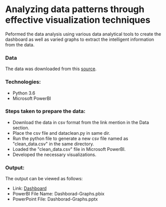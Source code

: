 # Analyzing data patterns through effective visualization techniques

Peformed the data analysis using various data analytical tools to create the dashboard as well as varied graphs to extract the intelligent information from the data.

### Data
The data was downloaded from this [source](https://catalogue-hrm.opendata.arcgis.com/datasets/building-permits).

### Technologies:
* Python 3.6 
* Microsoft PowerBI

### Steps taken to prepare the data:
* Download the data in csv format from the link mention in the Data section.
* Place the csv file and dataclean.py in same dir.
* Run the python file to generate a new csv file named as "clean_data.csv" in the same directory. 
* Loaded the "clean_data.csv" file in Microsoft PowerBI.
* Developed the necessary visualizations.

### Output:

The output can be viewed as follows:
* Link: [Dashboard](https://app.powerbi.com/view?r=eyJrIjoiNjM4MzdjM2UtYjViNC00NTYxLTk3NTMtNTE0MGI4ZTRmNGY1IiwidCI6ImQ3OTA5NTVjLTc5MDMtNDc1NC04NDJiLTMyNTAzZDliNmVkYiIsImMiOjEwfQ%3D%3D)
* PowerBI File Name: Dashborad-Graphs.pbix
* PowerPoint File: Dashborad-Graphs.pptx
